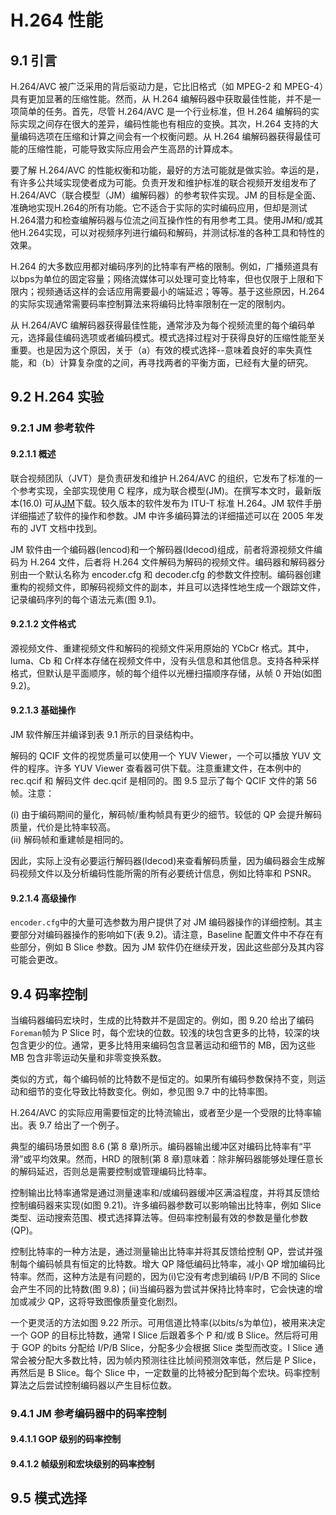 # H.264 性能

## 9.1 引言

H.264/AVC 被广泛采用的背后驱动力是，它比旧格式（如 MPEG-2 和 MPEG-4）具有更加显著的压缩性能。然而，从 H.264 编解码器中获取最佳性能，并不是一项简单的任务。首先，尽管 H.264/AVC 是一个行业标准，但 H.264 编解码的实际实现之间存在很大的差异，编码性能也有相应的变换。其次，H.264 支持的大量编码选项在压缩和计算之间会有一个权衡问题。从 H.264 编解码器获得最佳可能的压缩性能，可能导致实际应用会产生高昂的计算成本。

要了解 H.264/AVC 的性能权衡和功能，最好的方法可能就是做实验。幸运的是，有许多公共域实现使者成为可能。负责开发和维护标准的联合视频开发组发布了H.264/AVC（联合模型（JM）编解码器）的参考软件实现。JM 的目标是全面、准确地实现H.264的所有功能。它不适合于实际的实时编码应用，但却是测试H.264潜力和检查编解码器与位流之间互操作性的有用参考工具。使用JM和/或其他H.264实现，可以对视频序列进行编码和解码，并测试标准的各种工具和特性的效果。

H.264 的大多数应用都对编码序列的比特率有严格的限制。例如，广播频道具有以bps为单位的固定容量；网络流媒体可以处理可变比特率，但也仅限于上限和下限内；视频通话这样的会话应用需要最小的端延迟；等等。基于这些原因，H.264的实际实现通常需要码率控制算法来将编码比特率限制在一定的限制内。

从 H.264/AVC 编解码器获得最佳性能，通常涉及为每个视频流里的每个编码单元，选择最佳编码选项或者编码模式。模式选择过程对于获得良好的压缩性能至关重要。也是因为这个原因，关于（a）有效的模式选择--意味着良好的率失真性能，和（b）计算复杂度的之间，再寻找两者的平衡方面，已经有大量的研究。

## 9.2 H.264 实验

### 9.2.1 JM 参考软件

#### 9.2.1.1 概述

联合视频团队（JVT）是负责研发和维护 H.264/AVC 的组织，它发布了标准的一个参考实现，全部实现使用 C 程序，成为联合模型(JM)。在撰写本文时，最新版本(16.0) 可从[JM](http://iphome.hhi.de/suehring/tml/)下载。较久版本的软件发布为 ITU-T 标准 H.264。JM 软件手册详细描述了软件的操作和参数。JM 中许多编码算法的详细描述可以在 2005 年发布的 JVT 文档中找到。

JM 软件由一个编码器(lencod)和一个解码器(ldecod)组成，前者将源视频文件编码为 H.264 文件，后者将 H.264 文件解码为解码的视频文件。编码器和解码器分别由一个默认名称为 encoder.cfg 和 decoder.cfg 的参数文件控制。编码器创建重构的视频文件，即解码视频文件的副本，并且可以选择性地生成一个跟踪文件，记录编码序列的每个语法元素(图 9.1)。

#### 9.2.1.2 文件格式

源视频文件、重建视频文件和解码的视频文件采用原始的 YCbCr 格式。其中，luma、Cb 和 Cr样本存储在视频文件中，没有头信息和其他信息。支持各种采样格式，但默认是平面顺序，帧的每个组件以光栅扫描顺序存储，从帧 0 开始(如图 9.2)。

#### 9.2.1.3 基础操作

JM 软件解压并编译到表 9.1 所示的目录结构中。

解码的 QCIF 文件的视觉质量可以使用一个 YUV Viewer，一个可以播放 YUV 文件的程序。许多 YUV Viewer 查看器可供下载。注意重建文件，在本例中的 rec.qcif 和 解码文件 dec.qcif 是相同的。图 9.5 显示了每个 QCIF 文件的第 56 帧。注意：

(i) 由于编码期间的量化，解码帧/重构帧具有更少的细节。较低的 QP 会提升解码质量，代价是比特率较高。  
(ii) 解码帧和重建帧是相同的。

因此，实际上没有必要运行解码器(ldecod)来查看解码质量，因为编码器会生成解码视频文件以及分析编码性能所需的所有必要统计信息，例如比特率和 PSNR。

#### 9.2.1.4 高级操作

`encoder.cfg`中的大量可选参数为用户提供了对 JM 编码器操作的详细控制。其主要部分对编码器操作的影响如下(表 9.2)。请注意，Baseline 配置文件中不存在有些部分，例如 B Slice 参数。因为 JM 软件仍在继续开发，因此这些部分及其内容可能会更改。

## 9.4 码率控制

当编码器编码宏块时，生成的比特数并不是固定的。例如，图 9.20 给出了编码`Foreman`帧为 P Slice 时，每个宏块的位数。较浅的块包含更多的比特，较深的块包含更少的位。通常，更多比特用来编码包含显著运动和细节的 MB，因为这些 MB 包含非零运动矢量和非零变换系数。

类似的方式，每个编码帧的比特数不是恒定的。如果所有编码参数保持不变，则运动和细节的变化导致比特数变化。例如，参见图 9.7 中的比特率图。

H.264/AVC 的实际应用需要恒定的比特流输出，或者至少是一个受限的比特率输出。表 9.7 给出了一个例子。

典型的编码场景如图 8.6 (第 8 章)所示。编码器输出缓冲区对编码比特率有“平滑”或平均效果。然而，HRD 的限制(第 8 章)意味着：除非解码器能够处理任意长的解码延迟，否则总是需要控制或管理编码比特率。

控制输出比特率通常是通过测量速率和/或编码器缓冲区满溢程度，并将其反馈给控制编码器来实现(如图 9.21)。许多编码器参数可以影响输出比特率，例如 Slice 类型、运动搜索范围、模式选择算法等。但码率控制最有效的参数是量化参数(QP)。

控制比特率的一种方法是，通过测量输出比特率并将其反馈给控制 QP，尝试并强制每个编码帧具有恒定的比特数。增大 QP 降低编码比特率，减小 QP 增加编码比特率。然而，这种方法是有问题的，因为(i)它没有考虑到编码 I/P/B 不同的 Slice 会产生不同的比特数(图 9.8)；(ii)当编码器为尝试并保持比特率时，它会快速的增加或减少 QP，这将导致图像质量变化剧烈。 

一个更灵活的方法如图 9.22 所示。可用信道比特率(以bits/s为单位)，被用来决定一个 GOP 的目标比特数，通常 I Slice 后跟着多个 P 和/或 B Slice。然后将可用于 GOP 的bits 分配给 I/P/B Slice，分配多少会根据 Slice 类型而改变。I Slice 通常会被分配大多数比特，因为帧内预测往往比帧间预测效率低，然后是 P Slice，再然后是 B Slice。每个 Slice 中，一定数量的比特被分配到每个宏块。码率控制算法之后尝试控制编码器以产生目标位数。

### 9.4.1 JM 参考编码器中的码率控制

#### 9.4.1.1 GOP 级别的码率控制

#### 9.4.1.2 帧级别和宏块级别的码率控制

## 9.5 模式选择













